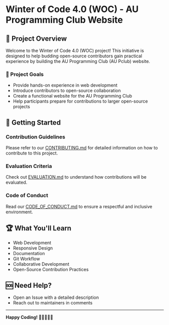# Winter of Code 4.0 (WOC) - AU Programming Club Website

## 📌 Project Overview

Welcome to the Winter of Code 4.0 (WOC) project! This initiative is designed to help budding open-source contributors gain practical experience by building the AU Programming Club (AU Pclub) website.

### 🎯 Project Goals
- Provide hands-on experience in web development
- Introduce contributors to open-source collaboration
- Create a functional website for the AU Programming Club
- Help participants prepare for contributions to larger open-source projects

## 🚀 Getting Started

### Contribution Guidelines
Please refer to our [CONTRIBUTING.md](CONTRIBUTING.md) for detailed information on how to contribute to this project.

### Evaluation Criteria
Check out [EVALUATION.md](EVALUATION.md) to understand how contributions will be evaluated.

### Code of Conduct
Read our [CODE_OF_CONDUCT.md](CODE_OF_CONDUCT.md) to ensure a respectful and inclusive environment.

## 🏆 What You'll Learn
- Web Development
- Responsive Design
- Documentation
- Git Workflow
- Collaborative Development
- Open-Source Contribution Practices

## 🆘 Need Help?
- Open an Issue with a detailed description
- Reach out to maintainers in comments

---

**Happy Coding! 🚀👩‍💻👨‍💻**
